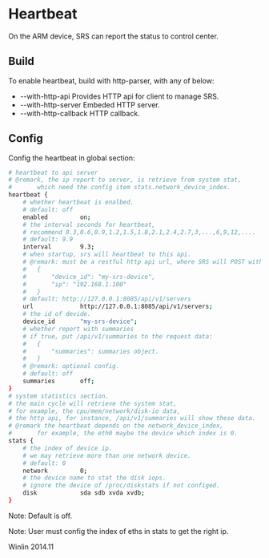 # Heartbeat

On the ARM device, SRS can report the status to control center.

## Build

To enable heartbeat, build with http-parser, with any of below:
* --with-http-api Provides HTTP api for client to manage SRS.
* --with-http-server Embeded HTTP server.
* --with-http-callback HTTP callback.

## Config

Config the heartbeat in global section:

```bash
# heartbeat to api server
# @remark, the ip report to server, is retrieve from system stat,
#       which need the config item stats.network_device_index.
heartbeat {
    # whether heartbeat is enalbed.
    # default: off
    enabled         on;
    # the interval seconds for heartbeat,
    # recommend 0.3,0.6,0.9,1.2,1.5,1.8,2.1,2.4,2.7,3,...,6,9,12,....
    # default: 9.9
    interval        9.3;
    # when startup, srs will heartbeat to this api.
    # @remark: must be a restful http api url, where SRS will POST with following data:
    #   {
    #       "device_id": "my-srs-device",
    #       "ip": "192.168.1.100"
    #   }
    # default: http://127.0.0.1:8085/api/v1/servers
    url             http://127.0.0.1:8085/api/v1/servers;
    # the id of devide.
    device_id       "my-srs-device";
    # whether report with summaries
    # if true, put /api/v1/summaries to the request data:
    #   {
    #       "summaries": summaries object.
    #   }
    # @remark: optional config.
    # default: off
    summaries       off;
}
# system statistics section.
# the main cycle will retrieve the system stat,
# for example, the cpu/mem/network/disk-io data,
# the http api, for instance, /api/v1/summaries will show these data.
# @remark the heartbeat depends on the network_device_index,
#       for example, the eth0 maybe the device which index is 0.
stats {
    # the index of device ip.
    # we may retrieve more than one network device.
    # default: 0
    network         0;
    # the device name to stat the disk iops.
    # ignore the device of /proc/diskstats if not configed.
    disk            sda sdb xvda xvdb;
}
```

Note: Default is off.

Note: User must config the index of eths in stats to get the right ip.

Winlin 2014.11
